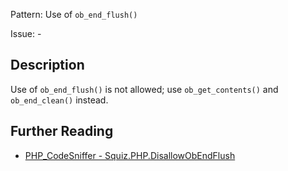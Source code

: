 Pattern: Use of `ob_end_flush()`

Issue: -

## Description

Use of `ob_end_flush()` is not allowed; use `ob_get_contents()` and `ob_end_clean()` instead.

## Further Reading

* [PHP_CodeSniffer - Squiz.PHP.DisallowObEndFlush](https://github.com/squizlabs/PHP_CodeSniffer/blob/master/src/Standards/Squiz/Sniffs/PHP/DisallowObEndFlushSniff.php)